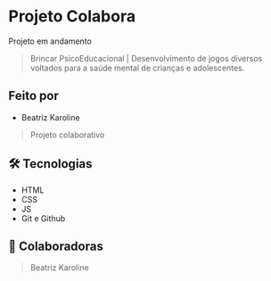 # Projeto Colabora

Projeto em andamento

> Brincar PsicoEducacional |
Desenvolvimento de jogos diversos voltados para a saúde mental de crianças e adolescentes.

## Feito por 

- Beatriz Karoline

> Projeto colaborativo

## 🛠 Tecnologias

- HTML
- CSS
- JS
- Git e Github

## 💙 Colaboradoras

> Beatriz Karoline

